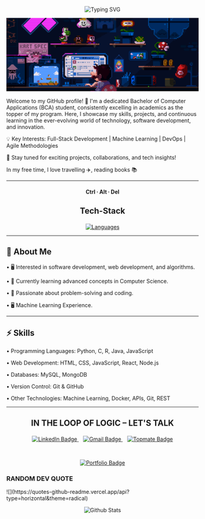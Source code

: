 <!-- Typing SVG Header -->
<div align="center">

![Typing SVG](https://readme-typing-svg.demolab.com?font=Fira+Code&size=24&duration=1500&pause=700&color=FFFFFF&center=true&vCenter=true&width=1000&height=60&lines=Hello+World,+I'm+Lokesh+V!;Crafting+AI-powered+solutions.;Building+full-stack+applications.;Tech+Enthusiast.;+Designing+Flexible+systems.;Optimizing+software+with+algorithms.;Translating+data+into+impact+through+ML+and+analytics.)

</div>

![logo](https://github.com/lokeshvloki/lokeshvloki/blob/main/209520546-e43e8fc9-bcf0-4a10-8ecc-71de8b1be9d9.gif)

Welcome to my GitHub profile! 🚀 I'm a dedicated Bachelor of Computer Applications (BCA) student, consistently excelling in academics as the topper of my program. Here, I showcase my skills, projects, and continuous learning in the ever-evolving world of technology, software development, and innovation.

💡 Key Interests: Full-Stack Development | Machine Learning | DevOps | Agile Methodologies

📌 Stay tuned for exciting projects, collaborations, and tech insights!

In my free time, I love travelling ✈️, reading books 📚

---

<h4 align="center">Ctrl ∙ Alt ∙ Del</h4>

<!-- <p align="center">
  <img src="https://komarev.com/ghpvc/?username=lokeshvloki" alt="Profile View Counter" />
  <a href="https://github.com/Neeexxxx">
    <img src="https://img.shields.io/github/followers/lokeshvloki?label=Follow&style=social" alt="GitHub Followers" />
  </a>
</p> -->


## <p align="center">Tech-Stack</p>

<p align="center">
  <a href="https://skillicons.dev">
    <img src="https://skillicons.dev/icons?i=c,python,javascript,html,css,mysql,react,nodejs,express,git,github,vscode" alt="Languages" />
  </a>
</p>

---

## 🔭 About Me

•	🖥️ Interested in software development, web development, and algorithms.

•	🌱 Currently learning advanced concepts in Computer Science.

•	🤖 Passionate about problem-solving and coding.

•	🖥️ Machine Learning Experience.

---

## ⚡ Skills

•	Programming Languages: Python, C, R, Java, JavaScript

•	Web Development: HTML, CSS, JavaScript, React, Node.js

•	Databases: MySQL, MongoDB

•	Version Control: Git & GitHub

•	Other Technologies: Machine Learning, Docker, APIs, Git, REST

---

<!-- 🌐 CONNECT WITH ME -->
## <p align="center">IN THE LOOP OF LOGIC – LET'S TALK</p>

<p align="center">
  <!-- LinkedIn -->
  <a href="https://linkedin.com/in/lokesh-v-13873a284" target="_blank" title="Connect on LinkedIn">
    <img src="https://img.shields.io/badge/-LinkedIn-0A66C2?style=for-the-badge&logo=linkedin&logoColor=white" alt="LinkedIn Badge" />
  </a>&nbsp;&nbsp;

  <!-- Gmail -->
  <a href="mailto:lokeshv2403@gmail.com" title="Send me an Email">
    <img src="https://img.shields.io/badge/-Gmail-D14836?style=for-the-badge&logo=gmail&logoColor=white" alt="Gmail Badge" />
  </a>&nbsp;&nbsp;

  <!-- Topmate -->
  <a href="https://topmate.io/lokiicoded" target="_blank" title="Book a 1:1 with me on Topmate">
    <img src="https://img.shields.io/badge/-Topmate-1DA1F2?style=for-the-badge&logo=meetup&logoColor=white" alt="Topmate Badge" />
  </a>
</p>

<br>

<!-- Portfolio Button -->
<p align="center">
  <a href="https://lokeshvloki.github.io/Portfolio/" target="_blank" title="Check out my Portfolio">
    <img src="https://img.shields.io/badge/-Portfolio-7B68EE?style=for-the-badge&logo=internet-explorer&logoColor=white" alt="Portfolio Badge" />
  </a>
</p>

###  <p>RANDOM DEV QUOTE</p>
<P>![](https://quotes-github-readme.vercel.app/api?type=horizontal&theme=radical)</P>




<p align="center">
        <img src="https://raw.githubusercontent.com/mayhemantt/mayhemantt/Update/svg/Bottom.svg" alt="Github Stats" />
</p>




